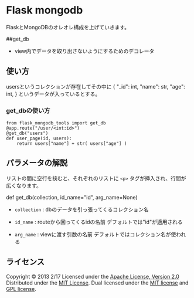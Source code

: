 Flask mongodb 
======================
FlaskとMongoDBのオレオレ構成を上げていきます。

##get_db  
* view内でデータを取り出さないようにするためのデコレータ

使い方
------
usersというコレクションが存在してその中に
	{
		"_id": int,
		"name": str,
		"age": int,
	}
というデータが入っているとする。

### get_dbの使い方 ###
	from flask_mongodb_tools import get_db
	@app.route("/user/<int:id>")
	@get_db("users")
	def user_page(id, users):
		return users["name"] + str( users["age"] )

パラメータの解説
----------------
リストの間に空行を挟むと、それぞれのリストに `<p>` タグが挿入され、行間が
広くなります。

def get_db(collection, id_name="id", arg_name=None)

+   `collection` :
  dbのデータを引っ張ってくるコレクション名

+   `id_name` :
  routeから回ってくるidの名前 デフォルトでは"id"が適用される

+   `arg_name` :
  viewに渡す引数の名前 デフォルトではコレクション名が使われる

ライセンス
----------
Copyright &copy; 2013 2/17
Licensed under the [Apache License, Version 2.0][Apache]
Distributed under the [MIT License][mit].
Dual licensed under the [MIT license][MIT] and [GPL license][GPL].

[Apache]: http://www.apache.org/licenses/LICENSE-2.0
[MIT]: http://www.opensource.org/licenses/mit-license.php
[GPL]: http://www.gnu.org/licenses/gpl.html
